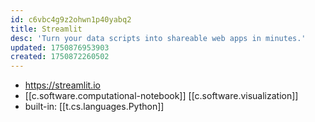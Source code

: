 ```yaml
---
id: c6vbc4g9z2ohwn1p40yabq2
title: Streamlit
desc: 'Turn your data scripts into shareable web apps in minutes.'
updated: 1750876953903
created: 1750872260502
---
```


- https://streamlit.io
- [[c.software.computational-notebook]] [[c.software.visualization]]
- built-in: [[t.cs.languages.Python]]
